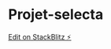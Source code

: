 # Projet-selecta

[Edit on StackBlitz ⚡️](https://stackblitz.com/edit/stackblitz-webcontainer-api-starter-8ppwwj)